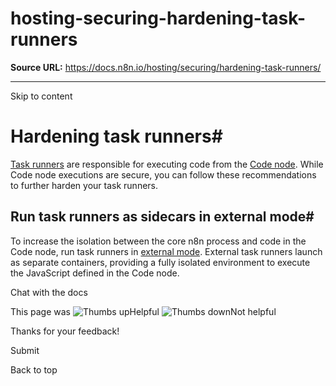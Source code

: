 # hosting-securing-hardening-task-runners

**Source URL:** https://docs.n8n.io/hosting/securing/hardening-task-runners/

---

Skip to content 

[ ](https://github.com/n8n-io/n8n-docs/edit/main/docs/hosting/securing/hardening-task-runners.md "Edit this page")

# Hardening task runners#

[Task runners](../../configuration/task-runners/) are responsible for executing code from the [Code node](../../../integrations/builtin/core-nodes/n8n-nodes-base.code/). While Code node executions are secure, you can follow these recommendations to further harden your task runners.

## Run task runners as sidecars in external mode#

To increase the isolation between the core n8n process and code in the Code node, run task runners in [external mode](../../configuration/task-runners/#setting-up-external-mode). External task runners launch as separate containers, providing a fully isolated environment to execute the JavaScript defined in the Code node.

Chat with the docs

This page was ![Thumbs up](/_images/assets/thumb_up.png)Helpful  ![Thumbs down](/_images/assets/thumb_down.png)Not helpful 

Thanks for your feedback! 

Submit 

Back to top